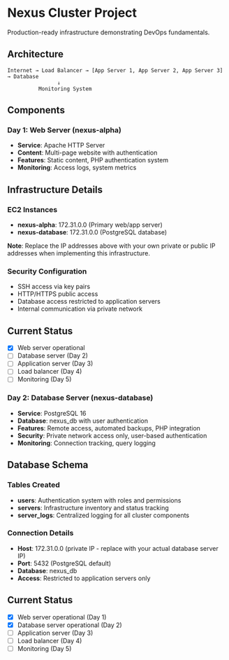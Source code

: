 # Nexus Cluster Project

Production-ready infrastructure demonstrating DevOps fundamentals.

## Architecture

```
Internet → Load Balancer → [App Server 1, App Server 2, App Server 3] → Database
                ↓
          Monitoring System
```

## Components

### Day 1: Web Server (nexus-alpha)
- **Service**: Apache HTTP Server
- **Content**: Multi-page website with authentication
- **Features**: Static content, PHP authentication system
- **Monitoring**: Access logs, system metrics

## Infrastructure Details

### EC2 Instances
- **nexus-alpha**: 172.31.0.0 (Primary web/app server)
- **nexus-database**: 172.31.0.0 (PostgreSQL database)

**Note**: Replace the IP addresses above with your own private or public IP addresses when implementing this infrastructure.

### Security Configuration
- SSH access via key pairs
- HTTP/HTTPS public access
- Database access restricted to application servers
- Internal communication via private network

## Current Status
- [x] Web server operational
- [ ] Database server (Day 2)
- [ ] Application server (Day 3)
- [ ] Load balancer (Day 4)
- [ ] Monitoring (Day 5)

### Day 2: Database Server (nexus-database)
- **Service**: PostgreSQL 16
- **Database**: nexus_db with user authentication
- **Features**: Remote access, automated backups, PHP integration
- **Security**: Private network access only, user-based authentication
- **Monitoring**: Connection tracking, query logging

## Database Schema

### Tables Created
- **users**: Authentication system with roles and permissions
- **servers**: Infrastructure inventory and status tracking
- **server_logs**: Centralized logging for all cluster components

### Connection Details
- **Host**: 172.31.0.0 (private IP - replace with your actual database server IP)
- **Port**: 5432 (PostgreSQL default)
- **Database**: nexus_db
- **Access**: Restricted to application servers only

## Current Status
- [x] Web server operational (Day 1)
- [x] Database server operational (Day 2)
- [ ] Application server (Day 3)
- [ ] Load balancer (Day 4)
- [ ] Monitoring (Day 5)
